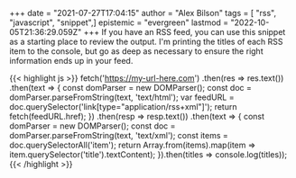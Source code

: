 +++
date = "2021-07-27T17:04:15"
author = "Alex Bilson"
tags = [ "rss", "javascript", "snippet",]
epistemic = "evergreen"
lastmod = "2022-10-05T21:36:29.059Z"
+++
If you have an RSS feed, you can use this snippet as a starting place to review the output. I'm printing the titles of each RSS item to the console, but go as deep as necessary to ensure the right information ends up in your feed.

{{< highlight js >}}
fetch('https://my-url-here.com')
.then(res => res.text())
.then(text => {
	const domParser = new DOMParser();
	const doc = domParser.parseFromString(text, 'text/html');
	var feedURL = doc.querySelector('link[type="application/rss+xml"]');
	return fetch(feedURL.href);
})
.then(resp => resp.text())
.then(text => {
	const domParser = new DOMParser();
	const doc = domParser.parseFromString(text, 'text/xml');
	const items = doc.querySelectorAll('item');
	return Array.from(items).map(item => item.querySelector('title').textContent);
}).then(titles => console.log(titles));
{{< /highlight >}}



